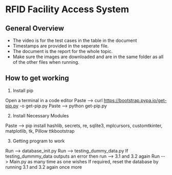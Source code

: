 # RFID Facility Access System
## General Overview
* The video is for the test cases in the table in the document
* Timestamps are provided in the seperate file.
* The document is the report for the whole topic.
* Make sure the images are downloaded and are in the same folder as all of the other files when running.

## How to get working
1. Install pip

Open a terminal in a code editor
Paste --> curl https://bootstrap.pypa.io/get-pip.py -o get-pip.py
Paste --> python get-pip.py

2. Install Necessary Modules

Paste --> pip install hashlib, secrets, re, sqlite3, mplcursors, customtkinter, matplotlib, tk, Pillow ttkbootstrap

3. Getting program to work

Run --> database_init.py
Run --> testing_dummy_data.py
If testing_dummmy_data outputs an error then run --> 3.1 and 3.2 again
Run --> Main.py as many time as one wishes
If required, reset the database by running 3.1 and 3.2 again once more
